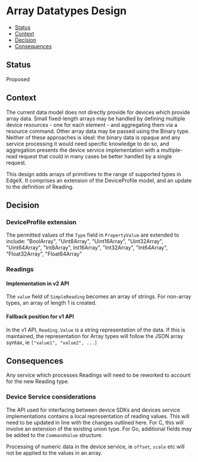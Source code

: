 # Array Datatypes Design

<!--ts-->

- [Status](#status)
- [Context](#context)
- [Decision](#decision)
- [Consequences](#consequences)

<!--te-->

## Status

Proposed

## Context  

The current data model does not directly provide for devices which provide array data. Small fixed-length arrays may be handled by defining multiple device resources - one for each element - and aggregating them via a resource command. Other array data may be passed using the Binary type. Neither of these approaches is ideal: the binary data is opaque and any service processing it would need specific knowledge to do so, and aggregation presents the device service implementation with a multiple-read request that could in many cases be better handled by a single request.

This design adds arrays of primitives to the range of supported types in EdgeX. It comprises an extension of the DeviceProfile model, and an update to the definition of Reading.

## Decision

### DeviceProfile extension

The permitted values of the `Type` field in `PropertyValue` are extended to include:
  "BoolArray", "Uint8Array", "Uint16Array", "Uint32Array", "Uint64Array", "Int8Array", Int16Array", "Int32Array", "Int64Array", "Float32Array", "Float64Array"

### Readings

#### Implementation in v2 API

The `value` field of `SimpleReading` becomes an array of strings. For non-array types, an array of length 1 is created.

#### Fallback position for v1 API

In the v1 API, `Reading.Value` is a string representation of the data. If this is maintained, the representation for Array types will follow the JSON array syntax, ie `["value1", "value2", ...]`

## Consequences

Any service which processes Readings will need to be reworked to account for the new Reading type.

### Device Service considerations

The API used for interfacing between device SDKs and devices service implementations contains a local representation of reading values. This will need to be updated in line with the changes outlined here. For C, this will involve an extension of the existing union type. For Go, additional fields may be added to the `CommandValue` structure.

Processing of numeric data in the device service, ie `offset`, `scale` etc will not be applied to the values in an array.
